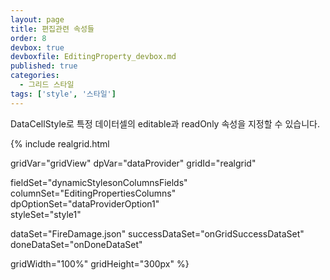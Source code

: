 ```yaml
---
layout: page
title: 편집관련 속성들
order: 8
devbox: true
devboxfile: EditingProperty_devbox.md
published: true
categories:
  - 그리드 스타일
tags: ['style', '스타일']
---
```


DataCellStyle로 특정 데이터셀의 editable과 readOnly 속성을 지정할 수 있습니다. 

<script>
  var onGridSuccessDataSet = function(data, textStatus, jqXHR) {
    dataProvider.setRows(data);
  }
  var onDoneDataSet = function() {

  }

</script>

{% include realgrid.html

  gridVar="gridView"
  dpVar="dataProvider"
  gridId="realgrid"

  fieldSet="dynamicStylesonColumnsFields"
  columnSet="EditingPropertiesColumns"
  dpOptionSet="dataProviderOption1"  
  styleSet="style1"

  dataSet="FireDamage.json"
  successDataSet="onGridSuccessDataSet"
  doneDataSet="onDoneDataSet"

  gridWidth="100%"
  gridHeight="300px" %}